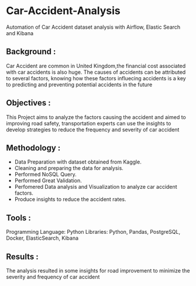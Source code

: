 # Car-Accident-Analysis #
Automation of Car Accident dataset analysis with Airflow, Elastic Search and Kibana

## Background :  ##
Car Accident are common in United Kingdom,the financial cost associated with car accidents is also huge. The causes of accidents can be attributed to several factors, knowing how these factors influecing accidents is a key to predicting and preventing potential accidents in the future

## Objectives :  ##
This Project aims to analyze the factors causing the accident and aimed to improving road safety, transportation experts can use the insights to develop strategies to reduce the frequency and severity of car accident

## Methodology :  ##
- Data Preparation with dataset obtained from Kaggle. 
- Cleaning and preparing the data for analysis.
- Performed NoSQL Query.
- Performed Great Validation.
- Perfomered Data analysis and Visualization to analyze car accident factors.
- Produce insights to reduce the accident rates.

## Tools :  ##
Programming Language: Python Libraries: Python, Pandas, PostgreSQL, Docker, ElasticSearch, Kibana

## Results :  ##
The analysis resulted in some insights for road improvement to minimize the severity and frequency of car accident 
